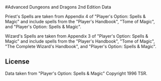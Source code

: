 #Advanced Dungeons and Dragons 2nd Edition Data

Priest's Spells are taken from Appendix 4 of "Player's Option: Spells & Magic" and include spells from the "Player's Handbook", "Tome of Magic", and "Player's Option: Spells & Magic".

Wizard's Spells are taken from Appendix 3 of "Player's Option: Spells & Magic" and include spells from the "Player's Handbook", "Tome of Magic", "The Complete Wizard's Handbook", and "Player's Option: Spells & Magic".

## License

Data taken from "Player's Option: Spells & Magic" Copyright 1996 TSR.
